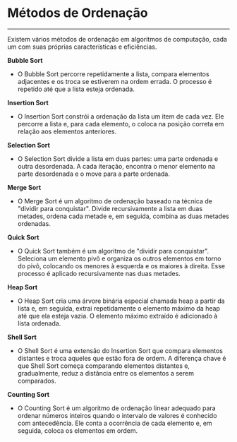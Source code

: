 # Métodos de Ordenação
---------------------------------
Existem vários métodos de ordenação em algoritmos de computação, cada um com suas próprias características e eficiências.

**Bubble Sort**

- O Bubble Sort percorre repetidamente a lista, compara elementos adjacentes e os troca se estiverem na ordem errada. O processo é repetido até que a lista esteja ordenada.

**Insertion Sort**

- O Insertion Sort constrói a ordenação da lista um item de cada vez. Ele percorre a lista e, para cada elemento, o coloca na posição correta em relação aos elementos anteriores.

**Selection Sort**

- O Selection Sort divide a lista em duas partes: uma parte ordenada e outra desordenada. A cada iteração, encontra o menor elemento na parte desordenada e o move para a parte ordenada.

**Merge Sort**

- O Merge Sort é um algoritmo de ordenação baseado na técnica de "dividir para conquistar". Divide recursivamente a lista em duas metades, ordena cada metade e, em seguida, combina as duas metades ordenadas.

**Quick Sort**

- O Quick Sort também é um algoritmo de "dividir para conquistar". Seleciona um elemento pivô e organiza os outros elementos em torno do pivô, colocando os menores à esquerda e os maiores à direita. Esse processo é aplicado recursivamente nas duas metades.

**Heap Sort**

- O Heap Sort cria uma árvore binária especial chamada heap a partir da lista e, em seguida, extrai repetidamente o elemento máximo da heap até que ela esteja vazia. O elemento máximo extraído é adicionado à lista ordenada.

**Shell Sort**

- O Shell Sort é uma extensão do Insertion Sort que compara elementos distantes e troca aqueles que estão fora de ordem. A diferença chave é que Shell Sort começa comparando elementos distantes e, gradualmente, reduz a distância entre os elementos a serem comparados.

**Counting Sort**

- O Counting Sort é um algoritmo de ordenação linear adequado para ordenar números inteiros quando o intervalo de valores é conhecido com antecedência. Ele conta a ocorrência de cada elemento e, em seguida, coloca os elementos em ordem.